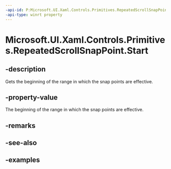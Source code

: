 ```yaml
---
-api-id: P:Microsoft.UI.Xaml.Controls.Primitives.RepeatedScrollSnapPoint.Start
-api-type: winrt property
---
```


# Microsoft.UI.Xaml.Controls.Primitives.RepeatedScrollSnapPoint.Start

<!--
public double Start { get; }
-->


## -description

Gets the beginning of the range in which the snap points are effective.

## -property-value

The beginning of the range in which the snap points are effective.

## -remarks

## -see-also

## -examples


